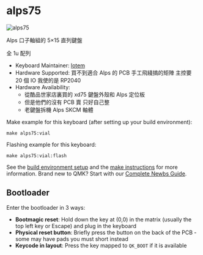 # alps75

![alps75](等等還沒放)

Alps 口子軸組的 5×15 直列鍵盤

全 1u 配列

* Keyboard Maintainer: [lotem](https://github.com/lotem)
* Hardware Supported:
  買不到適合 Alps 的 PCB 手工飛綫搞的矩陣 主控要 20 個 IO 我使的是 RP2040
* Hardware Availability:
  - 從酷品世家店裏買的 xd75 鍵盤外殼和 Alps 定位板
  - 但是他們的沒有 PCB 賣 只好自己整
  - 老鍵盤拆機 Alps SKCM 軸體

Make example for this keyboard (after setting up your build environment):

    make alps75:vial

Flashing example for this keyboard:

    make alps75:vial:flash

See the [build environment setup](https://docs.qmk.fm/#/getting_started_build_tools) and the [make instructions](https://docs.qmk.fm/#/getting_started_make_guide) for more information. Brand new to QMK? Start with our [Complete Newbs Guide](https://docs.qmk.fm/#/newbs).

## Bootloader

Enter the bootloader in 3 ways:

* **Bootmagic reset**: Hold down the key at (0,0) in the matrix (usually the top left key or Escape) and plug in the keyboard
* **Physical reset button**: Briefly press the button on the back of the PCB - some may have pads you must short instead
* **Keycode in layout**: Press the key mapped to `QK_BOOT` if it is available
